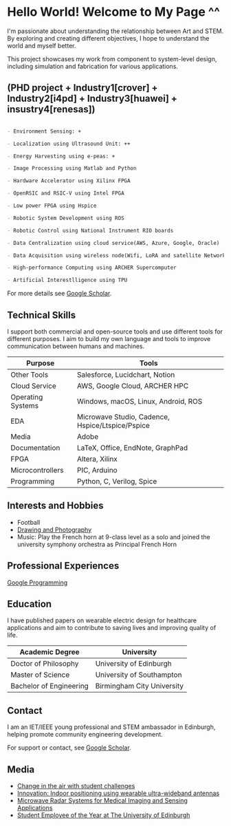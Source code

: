 # Hello World! Welcome to My Page ^^

I'm passionate about understanding the relationship between Art and STEM. By exploring and creating different objectives, I hope to understand the world and myself better.

This project showcases my work from component to system-level design, including simulation and fabrication for various applications.

## (PHD project + Industry1[crover] + Industry2[i4pd] + Industry3[huawei] + insustry4[renesas])
```markdown

- Environment Sensing: +  

- Localization using Ultrasound Unit: ++

- Energy Harvesting using e-peas: + 

- Image Processing using Matlab and Python

- Hardware Accelerator using Xilinx FPGA

- OpenRSIC and RSIC-V using Intel FPGA

- Low power FPGA using Hspice

- Robotic System Development using ROS

- Robotic Control using National Instrument RIO boards 

- Data Centralization using cloud service(AWS, Azure, Google, Oracle)

- Data Acquisition using wireless node(Wifi, LoRA and satellite Network)

- High-performance Computing using ARCHER Supercomputer

- Artificial Interestlligence using TPU

```

For more details see [Google Scholar](https://scholar.google.com/citations?user=N9f0ieAAAAAJ&hl=en).

## Technical Skills
I support both commercial and open-source tools and use different tools for different purposes. I aim to build my own language and tools to improve communication between humans and machines.

| Purpose            | Tools                                                         |
|--------------------|---------------------------------------------------------------|
| Other Tools        | Salesforce, Lucidchart, Notion                                |
| Cloud Service      | AWS, Google Cloud, ARCHER HPC                                 |
| Operating Systems  | Windows, macOS, Linux, Android, ROS                           |
| EDA                | Microwave Studio, Cadence, Hspice/Ltspice/Pspice              |
| Media              | Adobe                                                         |
| Documentation      | LaTeX, Office, EndNote, GraphPad                              |
| FPGA               | Altera, Xilinx                                                |
| Microcontrollers   | PIC, Arduino                                                  |
| Programming        | Python, C, Verilog, Spice                                     |

## Interests and Hobbies
- Football
- [Drawing and Photography](https://www.behance.net/fzwang)
- Music: Play the French horn at 9-class level as a solo and joined the university symphony orchestra as Principal French Horn 

## Professional Experiences
[Google Programming](https://sites.google.com/view/2021pix6/home)

## Education
I have published papers on wearable electric design for healthcare applications and aim to contribute to saving lives and improving quality of life.

| Academic Degree       | University                      |
|-----------------------|---------------------------------|
| Doctor of Philosophy  | University of Edinburgh         |
| Master of Science     | University of Southampton       |
| Bachelor of Engineering | Birmingham City University    |

## Contact
I am an IET/IEEE young professional and STEM ambassador in Edinburgh, helping promote community engineering development.

For support or contact, see [Google Scholar](https://scholar.google.com/citations?user=N9f0ieAAAAAJ&hl=en).

## Media 
- [Change in the air with student challenges](https://ddi.ac.uk/change-in-the-air-with-student-challenges/)
- [Innovation: Indoor positioning using wearable ultra-wideband antennas](https://www.gpsworld.com/innovation-indoor-positioning-using-wearable-ultra-wideband-antennas/)
- [Microwave Radar Systems for Medical Imaging and Sensing Applications](https://www.ewireless.eng.ed.ac.uk/microwave-radar-systems-medical-imaging-and-sensing-applications)
- [Student Employee of the Year at The University of Edinburgh](https://twitter.com/Crover_Tech/status/1134139975245729793)
